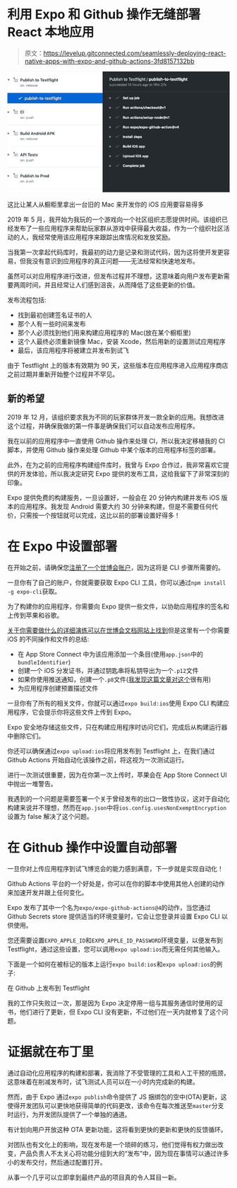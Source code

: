 # 利用 Expo 和 Github 操作无缝部署 React 本地应用

> 原文：<https://levelup.gitconnected.com/seamlessly-deploying-react-native-apps-with-expo-and-github-actions-3fd8157132bb>

![](img/a64b41fcbda229ca804c8d66b2c2ac62.png)

这比让某人从橱柜里拿出一台旧的 Mac 来开发你的 iOS 应用要容易得多

2019 年 5 月，我开始为我玩的一个游戏向一个社区组织志愿提供时间。该组织已经发布了一些应用程序来帮助玩家群从游戏中获得最大收益，作为一个组织社区活动的人，我经常使用该应用程序来跟踪出席情况和发放奖励。

当我第一次拿起代码库时，我最初的动力是记录和测试代码，因为这将使开发更容易，但我没有意识到应用程序的真正问题——无法经常和快速地发布。

虽然可以对应用程序进行改进，但发布过程并不理想，这意味着向用户发布更新需要两周时间，并且经常让人们感到沮丧，从而降低了这些更新的价值。

发布流程包括:

*   找到最初创建签名证书的人
*   那个人有一些时间来发布
*   那个人必须找到他们用来构建应用程序的 Mac(放在某个橱柜里)
*   这个人最终必须重新镜像 Mac，安装 Xcode，然后用新的设置测试应用程序
*   最后，该应用程序将被建立并发布到试飞

由于 Testflight 上的版本有效期为 90 天，这些版本在应用程序进入应用程序商店之前过期并重新开始整个过程并不罕见。

## 新的希望

2019 年 12 月，该组织要求我为不同的玩家群体开发一款全新的应用。我想改进这个过程，并确保我做的第一件事是确保我们可以自动发布应用程序。

我在以前的应用程序中一直使用 Github 操作来处理 CI，所以我决定移植我的 CI 脚本，并使用 Github 操作来处理 Github 中某个版本的应用程序标签的部署。

此外，在为之前的应用程序构建组件库时，我曾与 Expo 合作过，我非常喜欢它提供的开发体验，所以我决定研究 Expo 提供的发布工具，这给我留下了非常深刻的印象。

Expo 提供免费的构建服务，一旦设置好，一般会在 20 分钟内构建并发布 iOS 版本的应用程序。我发现 Android 需要大约 30 分钟来构建，但是不需要任何代价，只需按一个按钮就可以完成，这比以前的部署设置好得多！

# 在 Expo 中设置部署

在开始之前，请确保您[注册了一个世博会账户](https://expo.io/signup)，因为这将是 CLI 步骤所需要的。

一旦你有了自己的账户，你就需要获取 Expo CLI 工具，你可以通过`npm install -g expo-cli`获取。

为了构建你的应用程序，你需要向 Expo 提供一些文件，以协助应用程序的签名和上传到苹果和谷歌。

[关于你需要做什么的详细演练可以在世博会文档网站上找到](https://docs.expo.io/versions/latest/distribution/uploading-apps/)但是这里有一个你需要 iOS 的不同操作和文件的总结:

*   在 App Store Connect 中为该应用添加一个条目(使用`app.json`中的`bundleIdentifier`)
*   创建一个 iOS 分发证书，并通过钥匙串将私钥导出为一个`.p12`文件
*   如果你使用推送通知，创建一个`.p8`文件([我发现这篇文章对这个](https://fluffy.es/p8-push-notification/)很有用)
*   为应用程序创建预置描述文件

一旦你有了所有的相关文件，你就可以通过`expo build:ios`使用 Expo CLI 构建应用程序，它会提示你将这些文件上传到 Expo。

Expo 安全地存储这些文件，只在构建应用程序时访问它们，完成后从构建运行器中删除它们。

你还可以确保通过`expo upload:ios`将应用发布到 Testflight 上，在我们通过 Github Actions 开始自动化该操作之前，将这视为一次测试运行。

进行一次测试很重要，因为在你第一次上传时，苹果会在 App Store Connect UI 中抛出一堆警告。

我遇到的一个问题是需要签署一个关于曾经发布的出口一致性协议，这对于自动化构建来说并不理想，然而在`app.json`中将`ios.config.usesNonExemptEncryption`设置为 false 解决了这个问题。

# 在 Github 操作中设置自动部署

一旦你对上传应用程序到试飞博览会的能力感到满意，下一步就是实现自动化！

Github Actions 平台的一个好处是，你可以在你的脚本中使用其他人创建的动作来加速开发并跟上任何变化。

Expo 发布了其中一个名为`expo/expo-github-actions@4`的动作，当您通过 Github Secrets store 提供适当的环境变量时，它会让您登录并设置 Expo CLI 以供使用。

您还需要设置`EXPO_APPLE_ID`和`EXPO_APPLE_ID_PASSWORD`环境变量，以便发布到 Testflight，通过这些设置，您可以调用`expo upload:ios`而无需任何其他输入。

下面是一个如何在被标记的版本上运行`expo build:ios`和`expo upload:ios`的例子:

在 Github 上发布到 Testflight

我的工作只失败过一次，那是因为 Expo 决定停用一组与其服务通信时使用的证书，他们进行了更新，但 Expo CLI 没有更新，不过他们在一天内就修复了这个问题。

# 证据就在布丁里

通过自动化应用程序的构建和部署，我消除了不受管理的工具和人工干预的瓶颈，这意味着在削减发布时，试飞测试人员可以在一小时内完成新的构建。

然而，由于 Expo 通过`expo publish`命令提供了 JS 捆绑包的空中(OTA)更新，这使得开发团队可以更快地获得简单的代码更改，该命令在每次推送至`master`分支时运行，为开发团队提供了一个单独的通道。

有计划向用户开放这种 OTA 更新功能，这将看到更快的更新和更快的反馈循环。

对团队也有文化上的影响，现在发布是一个琐碎的练习，他们觉得有权力做出改变，产品负责人不太关心将功能分组到大的“发布”中，因为现在事情可以通过许多小的发布交付，然后通过配置打开。

从事一个几乎可以立即拿到最终产品的项目真的令人耳目一新。